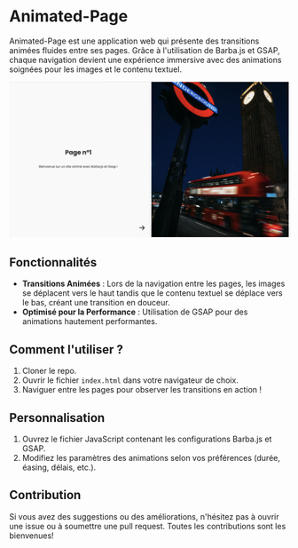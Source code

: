 # Animated-Page

Animated-Page est une application web qui présente des transitions animées fluides entre ses pages. Grâce à l'utilisation de Barba.js et GSAP, chaque navigation devient une expérience immersive avec des animations soignées pour les images et le contenu textuel.

![Aperçu de l'application](Animated-Page.png)

## Fonctionnalités

- **Transitions Animées** : Lors de la navigation entre les pages, les images se déplacent vers le haut tandis que le contenu textuel se déplace vers le bas, créant une transition en douceur.
- **Optimisé pour la Performance** : Utilisation de GSAP pour des animations hautement performantes.

## Comment l'utiliser ?

1. Cloner le repo.
2. Ouvrir le fichier `index.html` dans votre navigateur de choix.
3. Naviguer entre les pages pour observer les transitions en action !
   
## Personnalisation

1. Ouvrez le fichier JavaScript contenant les configurations Barba.js et GSAP.
2. Modifiez les paramètres des animations selon vos préférences (durée, éasing, délais, etc.).

## Contribution

Si vous avez des suggestions ou des améliorations, n'hésitez pas à ouvrir une issue ou à soumettre une pull request. Toutes les contributions sont les bienvenues!